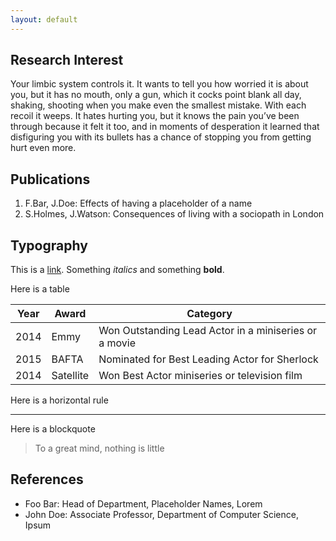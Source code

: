 ```yaml
---
layout: default
---
```


## Research Interest

Your limbic system controls it. It wants to tell you how worried it is about you, but it has no mouth, only a gun, which it cocks point blank all day, shaking, shooting when you make even the smallest mistake. With each recoil it weeps. It hates hurting you, but it knows the pain you’ve been through because it felt it too, and in moments of desperation it learned that disfiguring you with its bullets has a chance of stopping you from getting hurt even more.

## Publications

1. F.Bar, J.Doe: Effects of having a placeholder of a name
2. S.Holmes, J.Watson: Consequences of living with a sociopath in London

## Typography

This is a [link](http://google.com). Something *italics* and something **bold**.

Here is a table

Year | Award | Category
-----|-------|--------
2014 | Emmy  | Won Outstanding Lead Actor in a miniseries or a movie
2015 | BAFTA | Nominated for Best Leading Actor for Sherlock
2014 | Satellite | Won Best Actor miniseries or television film

Here is a horizontal rule

---

Here is a blockquote

> To a great mind, nothing is little

## References

* Foo Bar: Head of Department, Placeholder Names, Lorem
* John Doe: Associate Professor, Department of Computer Science, Ipsum
